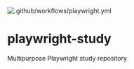 ![.github/workflows/playwright.yml](https://github.com/ltsuda/playwright-study/workflows/.github/workflows/playwright.yml/badge.svg?branch=main)

# playwright-study
Multipurpose Playwright study repository
